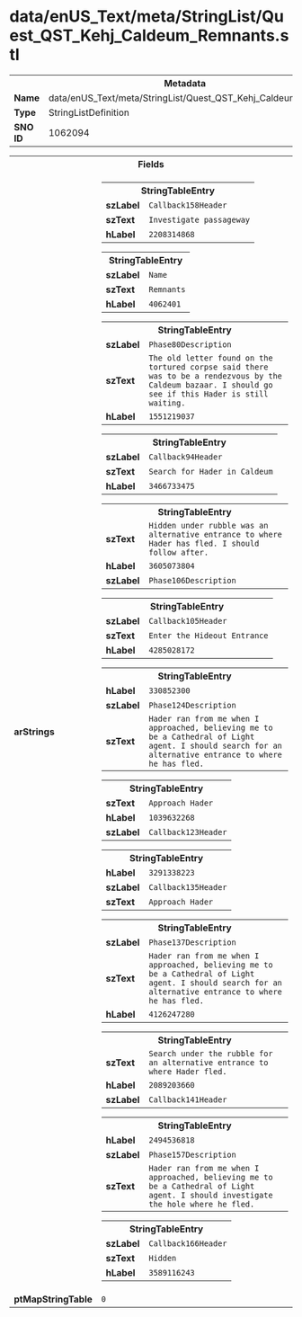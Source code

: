 <h1>data/enUS_Text/meta/StringList/Quest_QST_Kehj_Caldeum_Remnants.stl</h1><table><tr><th colspan="100%">Metadata</th></tr><tr><td><b>Name</b></td><td>data/enUS_Text/meta/StringList/Quest_QST_Kehj_Caldeum_Remnants.stl</td></tr><tr><td><b>Type</b></td><td>StringListDefinition</td></tr><tr><td><b>SNO ID</b></td><td>1062094</td></tr></table>

<table><tr><th colspan="100%">Fields</th></tr><tr><td><b>arStrings</b></td><td><table><tr><th colspan="100%">StringTableEntry</th></tr><tr><td><b>szLabel</b></td><td><code>Callback158Header</code></td></tr><tr><td><b>szText</b></td><td><code>Investigate passageway</code></td></tr><tr><td><b>hLabel</b></td><td><code>2208314868</code></td></tr></table>


<table><tr><th colspan="100%">StringTableEntry</th></tr><tr><td><b>szLabel</b></td><td><code>Name</code></td></tr><tr><td><b>szText</b></td><td><code>Remnants</code></td></tr><tr><td><b>hLabel</b></td><td><code>4062401</code></td></tr></table>


<table><tr><th colspan="100%">StringTableEntry</th></tr><tr><td><b>szLabel</b></td><td><code>Phase80Description</code></td></tr><tr><td><b>szText</b></td><td><code>The old letter found on the tortured corpse said there was to be a rendezvous by the Caldeum bazaar. I should go see if this Hader is still waiting. </code></td></tr><tr><td><b>hLabel</b></td><td><code>1551219037</code></td></tr></table>


<table><tr><th colspan="100%">StringTableEntry</th></tr><tr><td><b>szLabel</b></td><td><code>Callback94Header</code></td></tr><tr><td><b>szText</b></td><td><code>Search for Hader in Caldeum</code></td></tr><tr><td><b>hLabel</b></td><td><code>3466733475</code></td></tr></table>


<table><tr><th colspan="100%">StringTableEntry</th></tr><tr><td><b>szText</b></td><td><code>Hidden under rubble was an alternative entrance to where Hader has fled. I should follow after. </code></td></tr><tr><td><b>hLabel</b></td><td><code>3605073804</code></td></tr><tr><td><b>szLabel</b></td><td><code>Phase106Description</code></td></tr></table>


<table><tr><th colspan="100%">StringTableEntry</th></tr><tr><td><b>szLabel</b></td><td><code>Callback105Header</code></td></tr><tr><td><b>szText</b></td><td><code>Enter the Hideout Entrance</code></td></tr><tr><td><b>hLabel</b></td><td><code>4285028172</code></td></tr></table>


<table><tr><th colspan="100%">StringTableEntry</th></tr><tr><td><b>hLabel</b></td><td><code>330852300</code></td></tr><tr><td><b>szLabel</b></td><td><code>Phase124Description</code></td></tr><tr><td><b>szText</b></td><td><code>Hader ran from me when I approached, believing me to be a Cathedral of Light agent. I should search for an alternative entrance to where he has fled.</code></td></tr></table>


<table><tr><th colspan="100%">StringTableEntry</th></tr><tr><td><b>szText</b></td><td><code>Approach Hader</code></td></tr><tr><td><b>hLabel</b></td><td><code>1039632268</code></td></tr><tr><td><b>szLabel</b></td><td><code>Callback123Header</code></td></tr></table>


<table><tr><th colspan="100%">StringTableEntry</th></tr><tr><td><b>hLabel</b></td><td><code>3291338223</code></td></tr><tr><td><b>szLabel</b></td><td><code>Callback135Header</code></td></tr><tr><td><b>szText</b></td><td><code>Approach Hader</code></td></tr></table>


<table><tr><th colspan="100%">StringTableEntry</th></tr><tr><td><b>szLabel</b></td><td><code>Phase137Description</code></td></tr><tr><td><b>szText</b></td><td><code>Hader ran from me when I approached, believing me to be a Cathedral of Light agent. I should search for an alternative entrance to where he has fled.</code></td></tr><tr><td><b>hLabel</b></td><td><code>4126247280</code></td></tr></table>


<table><tr><th colspan="100%">StringTableEntry</th></tr><tr><td><b>szText</b></td><td><code>Search under the rubble for an alternative entrance to where Hader fled. </code></td></tr><tr><td><b>hLabel</b></td><td><code>2089203660</code></td></tr><tr><td><b>szLabel</b></td><td><code>Callback141Header</code></td></tr></table>


<table><tr><th colspan="100%">StringTableEntry</th></tr><tr><td><b>hLabel</b></td><td><code>2494536818</code></td></tr><tr><td><b>szLabel</b></td><td><code>Phase157Description</code></td></tr><tr><td><b>szText</b></td><td><code>Hader ran from me when I approached, believing me to be a Cathedral of Light agent. I should investigate the hole where he fled.</code></td></tr></table>


<table><tr><th colspan="100%">StringTableEntry</th></tr><tr><td><b>szLabel</b></td><td><code>Callback166Header</code></td></tr><tr><td><b>szText</b></td><td><code>Hidden</code></td></tr><tr><td><b>hLabel</b></td><td><code>3589116243</code></td></tr></table>


</td></tr><tr><td><b>ptMapStringTable</b></td><td><code>0</code></td></tr></table>

